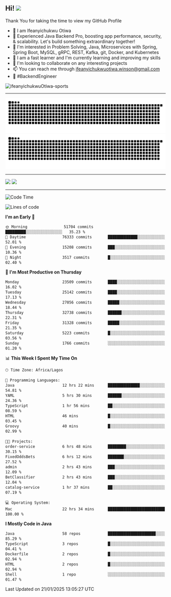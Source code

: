 <!-- BLOG-POST-LIST:START --><!-- BLOG-POST-LIST:END -->

## Hi! <img src="https://media.giphy.com/media/hvRJCLFzcasrR4ia7z/giphy.gif" width="4%"> 

Thank You for taking the time to view my GitHub Profile

- 👋 I am Ifeanyichukwu Otiwa
- 🚀 Experienced Java Backend Pro, boosting app performance, security, & scalability. Let's build something extraordinary together!
- 👀 I'm interested in Problem Solving, Java, Microservices with Spring, Spring Boot, MySQL, gRPC, REST, Kafka, git, Docker, and Kubernetes
- 🌱 I am a fast learner and I'm currently learning and improving my skills
- 💞️ I'm looking to collaborate on any interesting projects
- 📫 You can reach me through ifeanyichukwuotiwa.winson@gmail.com
- 🚀 #BackendEngineer

<p align="left" marginTop="10px"> <img src="https://komarev.com/ghpvc/?username=ifeanyichukwuOtiwa-sports&label=Profile%20views&color=0e75b6&style=for-the-badge" alt="ifeanyichukwuOtiwa-sports" /> </p>

***

<!--🐍📈SNAKEGRAPH / 🌐WEBSITE: https://github.com/Platane/snk -->
![github contribution grid snake animation](https://raw.githubusercontent.com/ifeanyichukwuOtiwa-sports/ifeanyichukwuOtiwa-sports/output/github-contribution-grid-snake-dark.svg#gh-dark-mode-only)![github contribution grid snake animation](https://raw.githubusercontent.com/ifeanyichukwuOtiwa-sports/ifeanyichukwuOtiwa-sports/output/github-contribution-grid-snake.svg#gh-light-mode-only)

***

<p float="left">
  <img float="left" src="https://github-readme-stats.vercel.app/api?username=ifeanyichukwuOtiwa-sports&count_private=true&include_all_commits=true&theme=react&show_icons=true" />
  <img float="right" src="https://github-readme-stats.vercel.app/api/top-langs/?username=ifeanyichukwuOtiwa-sports&layout=compact&show_icons=true&theme=react" /> 
</p>

***



<!--START_SECTION:waka-->
![Code Time](http://img.shields.io/badge/Code%20Time-3%2C352%20hrs%2011%20mins-blue)

![Lines of code](https://img.shields.io/badge/From%20Hello%20World%20I%27ve%20Written-37.1%20million%20lines%20of%20code-blue)

**I'm an Early 🐤** 

```text
🌞 Morning                51704 commits       █████████░░░░░░░░░░░░░░░░   35.23 % 
🌆 Daytime                76333 commits       █████████████░░░░░░░░░░░░   52.01 % 
🌃 Evening                15208 commits       ███░░░░░░░░░░░░░░░░░░░░░░   10.36 % 
🌙 Night                  3517 commits        █░░░░░░░░░░░░░░░░░░░░░░░░   02.40 % 
```
📅 **I'm Most Productive on Thursday** 

```text
Monday                   23509 commits       ████░░░░░░░░░░░░░░░░░░░░░   16.02 % 
Tuesday                  25142 commits       ████░░░░░░░░░░░░░░░░░░░░░   17.13 % 
Wednesday                27056 commits       █████░░░░░░░░░░░░░░░░░░░░   18.44 % 
Thursday                 32738 commits       ██████░░░░░░░░░░░░░░░░░░░   22.31 % 
Friday                   31328 commits       █████░░░░░░░░░░░░░░░░░░░░   21.35 % 
Saturday                 5223 commits        █░░░░░░░░░░░░░░░░░░░░░░░░   03.56 % 
Sunday                   1766 commits        ░░░░░░░░░░░░░░░░░░░░░░░░░   01.20 % 
```


📊 **This Week I Spent My Time On** 

```text
🕑︎ Time Zone: Africa/Lagos

💬 Programming Languages: 
Java                     12 hrs 22 mins      ██████████████░░░░░░░░░░░   54.81 % 
YAML                     5 hrs 30 mins       ██████░░░░░░░░░░░░░░░░░░░   24.36 % 
TypeScript               1 hr 56 mins        ██░░░░░░░░░░░░░░░░░░░░░░░   08.59 % 
HTML                     46 mins             █░░░░░░░░░░░░░░░░░░░░░░░░   03.45 % 
Groovy                   40 mins             █░░░░░░░░░░░░░░░░░░░░░░░░   02.99 % 

🐱‍💻 Projects: 
order-service            6 hrs 48 mins       ████████░░░░░░░░░░░░░░░░░   30.15 % 
FixedOddsBets            6 hrs 12 mins       ███████░░░░░░░░░░░░░░░░░░   27.52 % 
admin                    2 hrs 43 mins       ███░░░░░░░░░░░░░░░░░░░░░░   12.09 % 
BetClassifier            2 hrs 43 mins       ███░░░░░░░░░░░░░░░░░░░░░░   12.04 % 
catalog-service          1 hr 37 mins        ██░░░░░░░░░░░░░░░░░░░░░░░   07.19 % 

💻 Operating System: 
Mac                      22 hrs 34 mins      █████████████████████████   100.00 % 
```

**I Mostly Code in Java** 

```text
Java                     58 repos            █████████████████████░░░░   85.29 % 
TypeScript               3 repos             █░░░░░░░░░░░░░░░░░░░░░░░░   04.41 % 
Dockerfile               2 repos             █░░░░░░░░░░░░░░░░░░░░░░░░   02.94 % 
HTML                     2 repos             █░░░░░░░░░░░░░░░░░░░░░░░░   02.94 % 
Shell                    1 repo              ░░░░░░░░░░░░░░░░░░░░░░░░░   01.47 % 
```




 Last Updated on 21/01/2025 13:05:27 UTC
<!--END_SECTION:waka-->

<!--
<p align="center">
![trophy](https://github-profile-trophy.vercel.app/?username=ifeanyichukwuOtiwa-sports&theme=onedark) (https://github.com/ryo-ma/github-profile-trophy)
</p>
-->

<!---
ifeanyi-otiwa/ifeanyi-otiwa is a ✨ special ✨ repository because its `README.md` (this file) appears on your GitHub profile.
You can click the Preview link to take a look at your changes.
--->
